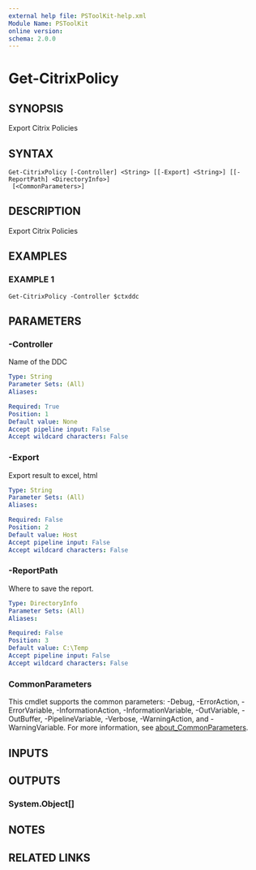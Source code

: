 ```yaml
---
external help file: PSToolKit-help.xml
Module Name: PSToolKit
online version:
schema: 2.0.0
---
```


# Get-CitrixPolicy

## SYNOPSIS
Export Citrix Policies

## SYNTAX

```
Get-CitrixPolicy [-Controller] <String> [[-Export] <String>] [[-ReportPath] <DirectoryInfo>]
 [<CommonParameters>]
```

## DESCRIPTION
Export Citrix Policies

## EXAMPLES

### EXAMPLE 1
```
Get-CitrixPolicy -Controller $ctxddc
```

## PARAMETERS

### -Controller
Name of the DDC

```yaml
Type: String
Parameter Sets: (All)
Aliases:

Required: True
Position: 1
Default value: None
Accept pipeline input: False
Accept wildcard characters: False
```

### -Export
Export result to excel, html

```yaml
Type: String
Parameter Sets: (All)
Aliases:

Required: False
Position: 2
Default value: Host
Accept pipeline input: False
Accept wildcard characters: False
```

### -ReportPath
Where to save the report.

```yaml
Type: DirectoryInfo
Parameter Sets: (All)
Aliases:

Required: False
Position: 3
Default value: C:\Temp
Accept pipeline input: False
Accept wildcard characters: False
```

### CommonParameters
This cmdlet supports the common parameters: -Debug, -ErrorAction, -ErrorVariable, -InformationAction, -InformationVariable, -OutVariable, -OutBuffer, -PipelineVariable, -Verbose, -WarningAction, and -WarningVariable. For more information, see [about_CommonParameters](http://go.microsoft.com/fwlink/?LinkID=113216).

## INPUTS

## OUTPUTS

### System.Object[]
## NOTES

## RELATED LINKS
